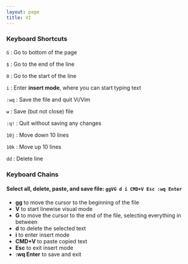 ```yaml
---
layout: page  
title: VI  
---
```


### Keyboard Shortcuts

`G` : Go to bottom of the page

`$` : Go to the end of the line

`0` : Go to the start of the line

`i` : Enter **insert mode**, where you can start typing text

`:wq` : Save the file and quit Vi/Vim

`w` : Save (but not close) file

`:q!` : Quit without saving any changes

`10j` : Move down 10 lines

`10k` : Move up 10 lines

`dd` : Delete line

### Keyboard Chains

#### Select all, delete, paste, and save file: `ggVG d i CMD+V Esc :wq Enter`
- **gg** to move the cursor to the beginning of the file
- **V** to start linewise visual mode
- **G** to move the cursor to the end of the file, selecting everything in between
- **d** to delete the selected text
- **i** to enter insert mode
- **CMD+V** to paste copied text
- **Esc** to exit insert mode
- **:wq Enter** to save and exit
